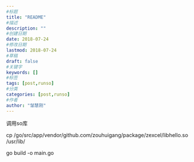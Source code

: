 ```yaml
---
#标题
title: "README"
#描述
description: ""
#创建日期
date: 2018-07-24
#修改日期
lastmod: 2018-07-24
#草稿
draft: false
#关键字
keywords: []
#标签
tags: [post,runso]
#分类
categories: [post,runso]
#作者
author: "邹慧刚"
---
```

调用so库



 cp /go/src/app/vendor/github.com/zouhuigang/package/zexcel/libhello.so /usr/lib/





go build  -o  main.go
